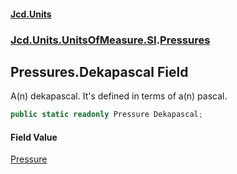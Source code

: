 #### [Jcd.Units](index.md 'index')
### [Jcd.Units.UnitsOfMeasure.SI](Jcd.Units.UnitsOfMeasure.SI.md 'Jcd.Units.UnitsOfMeasure.SI').[Pressures](Jcd.Units.UnitsOfMeasure.SI.Pressures.md 'Jcd.Units.UnitsOfMeasure.SI.Pressures')

## Pressures.Dekapascal Field

A(n) dekapascal. It's defined in terms of a(n) pascal.

```csharp
public static readonly Pressure Dekapascal;
```

#### Field Value
[Pressure](Jcd.Units.UnitTypes.Pressure.md 'Jcd.Units.UnitTypes.Pressure')